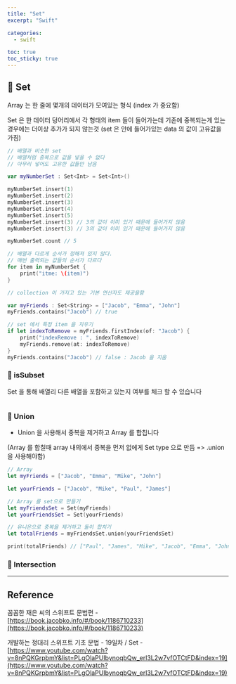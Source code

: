 ```yaml
---
title: "Set"
excerpt: "Swift"

categories:
  - swift

toc: true
toc_sticky: true
---
```


## 🔷 Set

Array 는 한 줄에 몇개의 데이터가 모여있는 형식 (index 가 중요함)

Set 은 한 데이터 덩어리에서 각 형태의 item 들이 들어가는데 기존에 중복되는게 있는경우에는 더이상 추가가 되지 않는것 (set 은 안에 들어가있는 data 의 값이 고유값을 가짐)

```swift
// 배열과 비슷한 set
// 배열처럼 중복으로 값을 넣을 수 없다
// 아무리 넣어도 고유한 값들만 남음

var myNumberSet : Set<Int> = Set<Int>()

myNumberSet.insert(1)
myNumberSet.insert(2)
myNumberSet.insert(3)
myNumberSet.insert(4)
myNumberSet.insert(5)
myNumberSet.insert(3) // 3의 값이 이미 있기 때문에 들어가지 않음
myNumberSet.insert(3) // 3의 값이 이미 있기 때문에 들어가지 않음

myNumberSet.count // 5

// 배열과 다르게 순서가 정해져 있지 않다.
// 매번 출력되는 값들의 순서가 다르다
for item in myNumberSet {
	print("itme: \(item)")
}

// collection 이 가지고 있는 기본 연산자도 제공을함

var myFriends : Set<String> = ["Jacob", "Emma", "John"]
myFriends.contains("Jacob") // true

// set 에서 특정 item 을 지우기
if let indexToRemove = myFriends.firstIndex(of: "Jacob") {
	print("indexRemove : ", indexToRemove)
	myFriends.remove(at: indexToRemove)
}
myFriends.contains("Jacob") // false : Jacob 을 지움

```

### 🔶 isSubset

Set 을 통해 배열리 다른 배열을 포함하고 있는지 여부를 체크 할 수 있습니다

```swift

```

### 🔶 Union

- Union 을 사용해서 중복을 제거하고 Array 를 합칩니다

(Array 를 합칠때 array 내의에서 중복을 먼저 없에게 Set type 으로 만듬 => .union 을 사용해야함)

```swift
// Array
let myFriends = ["Jacob", "Emma", "Mike", "John"]

let yourFriends = ["Jacob", "Mike", "Paul", "James"]

// Array 를 set으로 만들기
let myFriendsSet = Set(myFriends)
let yourFriendsSet = Set(yourFriends)

// 유니온으로 중복을 제거하고 둘이 합치기
let totalFriends = myFriendsSet.union(yourFriendsSet)

print(totalFriends) // ["Paul", "James", "Mike", "Jacob", "Emma", "John"]
```

### 🔶 Intersection

---

<!-- 🔶 🔷 📌 🔑 👉 -->

## Reference

꼼꼼한 재은 씨의 스위프트 문법편 - [https://book.jacobko.info/#/book/1186710233](https://book.jacobko.info/#/book/1186710233)

개발하는 정대리 스위프트 기초 문법 - 19일차 / Set - [https://www.youtube.com/watch?v=8nPQKGrpbmY&list=PLgOlaPUIbynoqbQw_erl3L2w7vfOTCtFD&index=19](https://www.youtube.com/watch?v=8nPQKGrpbmY&list=PLgOlaPUIbynoqbQw_erl3L2w7vfOTCtFD&index=19)
